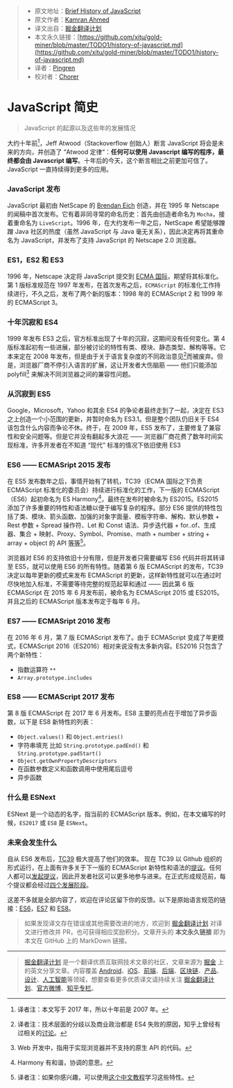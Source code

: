> * 原文地址：[Brief History of JavaScript](https://roadmap.sh/guides/history-of-javascript)
> * 原文作者：[Kamran Ahmed](https://twitter.com/kamranahmedse)
> * 译文出自：[掘金翻译计划](https://github.com/xitu/gold-miner)
> * 本文永久链接：[https://github.com/xitu/gold-miner/blob/master/TODO1/history-of-javascript.md](https://github.com/xitu/gold-miner/blob/master/TODO1/history-of-javascript.md)
> * 译者：[Pingren](https://github.com/Pingren)
> * 校对者：[Chorer](https://github.com/Chorer)

# JavaScript 简史

> JavaScript 的起源以及这些年的发展情况

大约十年前[^1]，Jeff Atwood（Stackoverflow 创始人）断言 JavaScript 将会是未来的方向，并创造了 “Atwood 定律“：**任何可以使用 Javascript 编写的程序，最终都会由 Javascript 编写**。十年后的今天，这个断言相比之前更加可信了。JavaScript 一直持续得到更多的应用。

### JavaScript 发布

JavaScript 最初由 NetScape 的 [Brendan Eich](https://twitter.com/BrendanEich) 创造，并在 1995 年 Netscape 的闻稿中首次发布。它有着非同寻常的命名历史：首先由创造者命名为 `Mocha`，接着重命名为 `LiveScript`。1996 年，在大约发布一年之后，NetScape 希望能够蹭蹭 Java 社区的热度（虽然 JavaScript 与 Java 毫无关系），因此决定再将其重命名为 JavaScript，并发布了支持 JavaScript 的 Netscape 2.0 浏览器。

### ES1，ES2 和 ES3

1996 年，Netscape 决定将 JavaScript 提交到 [ECMA 国际](https://en.wikipedia.org/wiki/Ecma_International)，期望将其标准化。第 1 版标准规范在 1997 年发布，在首次发布之后，`ECMAScript` 的标准化工作持续进行，不久之后，发布了两个新的版本：1998 年的 ECMAScript 2 和 1999 年的 ECMAScript 3。

### 十年沉寂和 ES4

1999 年发布 ES3 之后，官方标准出现了十年的沉寂，这期间没有任何变化。第 4 版标准起初有一些进展，部分被讨论的特性有类、模块、静态类型、解构等等。它本来定在 2008 年发布，但是由于关于语言复杂度的不同政治意见[^2]而被废弃。但是，浏览器厂商不停引入语言的扩展，这让开发者大伤脑筋 —— 他们只能添加 polyfill[^3] 来解决不同浏览器之间的兼容性问题。

### 从沉寂到 ES5

Google，Microsoft，Yahoo 和其余 ES4 的争论者最终走到了一起，决定在 ES3 之上创造一个小范围的更新，并暂时命名为 ES3.1。但是整个团队仍旧关于 ES4 该包含什么内容而争论不休。终于，在 2009 年，ES5 发布了，主要修复了兼容性和安全问题等。但是它并没有翻起多大浪花 —— 浏览器厂商花费了数年时间实现标准，许多开发者在不知道 “现代” 标准的情况下依旧使用 ES3

### ES6 —— ECMASript 2015 发布

在 ES5 发布数年之后，事情开始有了转机，TC39（ECMA 国际之下负责 ECMAScript 标准化的委员会）持续进行标准化的工作，下一版的 ECMAScript（ES6）起初命名为 ES Harmony[^4]，最终在发布时被命名为 ES2015。ES2015 添加了许多重要的特性和语法糖以便于编写复杂的程序。部分 ES6 提供的特性包括了类、模块、箭头函数、加强的对象字面量、模板字符串、解构、默认参数 + Rest 参数 + Spread 操作符、Let 和 Const 语法、异步迭代器 + for..of、生成器、集合 + 映射、Proxy、Symbol、Promise、math + number + string + array + object 的 API [等等](http://es6-features.org/#Constants)[^5]。

浏览器对 ES6 的支持依旧十分有限，但是开发者只需要编写 ES6 代码并将其转译至 ES5，就可以使用 ES6 的所有特性。随着第 6 版 ECMAScript 的发布，TC39 决定以每年更新的模式来发布 ECMAScript 的更新，这样新特性就可以在通过时尽快地加入标准，不需要等待完整的规范起草和通过 —— 因此第 6 版 ECMAScript 在 2015 年 6 月发布前，被命名为 ECMAScript 2015 或 ES2015。并且之后的 ECMAScript 版本发布定于每年 6 月。

### ES7 —— ECMASript 2016 发布

在 2016 年 6 月，第 7 版 ECMAScript 发布了。由于 ECMAScript 变成了年更模式，ECMAScript 2016（ES2016）相对来说没有太多新内容。ES2016 只包含了两个新特性：

* 指数运算符 `**`
* `Array.prototype.includes`

### ES8 —— ECMAScript 2017 发布

第 8 版 ECMAScript 在 2017 年 6 月发布。ES8 主要的亮点在于增加了异步函数，以下是 ES8 新特性的列表：

* `Object.values()` 和 `Object.entries()`
* 字符串填充 比如 `String.prototype.padEnd()` 和 `String.prototype.padStart()`
* `Object.getOwnPropertyDescriptors`
* 在函数参数定义和函数调用中使用尾后逗号
* 异步函数

### 什么是 ESNext

ESNext 是一个动态的名字，指当前的 ECMAScript 版本。例如，在本文编写的时候，`ES2017` 或 `ES8` 是 `ESNext`。

### 未来会发生什么

自从 ES6 发布后，[TC39](https://github.com/tc39) 极大提高了他们的效率。 现在 TC39 以 Github 组织的形式运行，在上面有许多关于下一版的 ECMAScript 新特性和语法的[提议](https://github.com/tc39/proposals)。任何人都可以[发起提议](https://github.com/tc39/proposals)，因此开发者社区可以更多地参与进来。在正式形成规范前，每个提议都会经过[四个发展阶段](https://tc39.github.io/process-document/)。

这差不多就是全部内容了，欢迎在评论区留下你的反馈。以下是原始语言规范的链接：[ES6](https://www.ecma-international.org/ecma-262/6.0/)，[ES7](https://www.ecma-international.org/ecma-262/7.0/) 和 [ES8](https://www.ecma-international.org/ecma-262/8.0/)。

> 如果发现译文存在错误或其他需要改进的地方，欢迎到 [掘金翻译计划](https://github.com/xitu/gold-miner) 对译文进行修改并 PR，也可获得相应奖励积分。文章开头的 **本文永久链接** 即为本文在 GitHub 上的 MarkDown 链接。

---

> [掘金翻译计划](https://github.com/xitu/gold-miner) 是一个翻译优质互联网技术文章的社区，文章来源为 [掘金](https://juejin.im) 上的英文分享文章。内容覆盖 [Android](https://github.com/xitu/gold-miner#android)、[iOS](https://github.com/xitu/gold-miner#ios)、[前端](https://github.com/xitu/gold-miner#前端)、[后端](https://github.com/xitu/gold-miner#后端)、[区块链](https://github.com/xitu/gold-miner#区块链)、[产品](https://github.com/xitu/gold-miner#产品)、[设计](https://github.com/xitu/gold-miner#设计)、[人工智能](https://github.com/xitu/gold-miner#人工智能)等领域，想要查看更多优质译文请持续关注 [掘金翻译计划](https://github.com/xitu/gold-miner)、[官方微博](http://weibo.com/juejinfanyi)、[知乎专栏](https://zhuanlan.zhihu.com/juejinfanyi)。

[^1]:译者注：本文写于 2017 年，所以十年前是 2007 年。
[^2]:译者注：技术层面的分歧以及商业政治都是 ES4 失败的原因，知乎上曾经有过相关的[讨论](https://www.zhihu.com/question/24715618)。
[^3]:Web 开发中，指用于实现浏览器并不支持的原生 API 的代码。
[^4]:Harmony 有和谐，协调的意思。
[^5]:译者注：如果你感兴趣，可以使用[这个中文教程](https://zh.javascript.info/)学习这些特性。